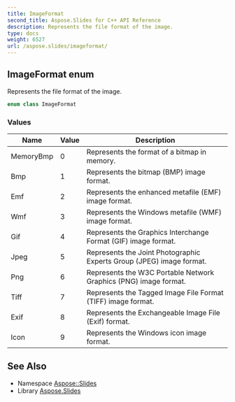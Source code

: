 ```yaml
---
title: ImageFormat
second_title: Aspose.Slides for C++ API Reference
description: Represents the file format of the image.
type: docs
weight: 6527
url: /aspose.slides/imageformat/
---
```

## ImageFormat enum


Represents the file format of the image.

```cpp
enum class ImageFormat
```

### Values

| Name | Value | Description |
| --- | --- | --- |
| MemoryBmp | 0 | Represents the format of a bitmap in memory. |
| Bmp | 1 | Represents the bitmap (BMP) image format. |
| Emf | 2 | Represents the enhanced metafile (EMF) image format. |
| Wmf | 3 | Represents the Windows metafile (WMF) image format. |
| Gif | 4 | Represents the Graphics Interchange Format (GIF) image format. |
| Jpeg | 5 | Represents the Joint Photographic Experts Group (JPEG) image format. |
| Png | 6 | Represents the W3C Portable Network Graphics (PNG) image format. |
| Tiff | 7 | Represents the Tagged Image File Format (TIFF) image format. |
| Exif | 8 | Represents the Exchangeable Image File (Exif) format. |
| Icon | 9 | Represents the Windows icon image format. |

## See Also

* Namespace [Aspose::Slides](../)
* Library [Aspose.Slides](../../)